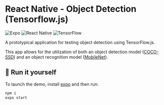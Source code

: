 # React Native - Object Detection (Tensorflow.js)

![Expo](https://img.shields.io/badge/expo-1C1E24?style=for-the-badge&logo=expo&logoColor=#D04A37)
![React Native](https://img.shields.io/badge/react_native-%2320232a.svg?style=for-the-badge&logo=react&logoColor=%2361DAFB) 
![TensorFlow](https://img.shields.io/badge/TensorFlow-%23FF6F00.svg?style=for-the-badge&logo=TensorFlow&logoColor=white)

A prototypical application for testing object detection using TensorFlow.js. 

This app allows for the utilization of both an object detection model ([COCO-SSD](https://github.com/tensorflow/tfjs-models/tree/master/coco-ssd)) and an object recognition model ([MobileNet](https://github.com/tensorflow/tfjs-models/tree/master/mobilenet)).

## 📱 Run it yourself

To launch the demo, install [expo](https://docs.expo.dev/get-started/installation/) and then run:

```js
npm i
expo start
```
